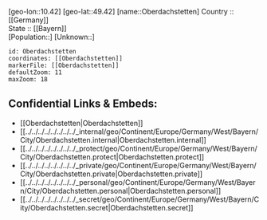 ﻿---
location: [49.42,10.42] 
mapzoom: [7,12] 
mapmarker: city 
type: City
tags:
- geo/City


SpocWebEntityId: 33025
isDeleted: false
confidential: public

---
[geo-lon::10.42] 
[geo-lat::49.42] 
[name::Oberdachstetten] 
Country :: [[Germany]]  
State :: [[Bayern]]  
[Population::] 
[Unknown::] 


```leaflet
id: Oberdachstetten
coordinates: [[Oberdachstetten]] 
markerFile: [[Oberdachstetten]] 
defaultZoom: 11 
maxZoom: 18
```


## Confidential Links & Embeds: 
- [[Oberdachstetten|Oberdachstetten]]  
- [[../../../../../../../../_internal/geo/Continent/Europe/Germany/West/Bayern/City/Oberdachstetten.internal|Oberdachstetten.internal]] 
- [[../../../../../../../../_protect/geo/Continent/Europe/Germany/West/Bayern/City/Oberdachstetten.protect|Oberdachstetten.protect]] 
- [[../../../../../../../../_private/geo/Continent/Europe/Germany/West/Bayern/City/Oberdachstetten.private|Oberdachstetten.private]] 
- [[../../../../../../../../_personal/geo/Continent/Europe/Germany/West/Bayern/City/Oberdachstetten.personal|Oberdachstetten.personal]] 
- [[../../../../../../../../_secret/geo/Continent/Europe/Germany/West/Bayern/City/Oberdachstetten.secret|Oberdachstetten.secret]] 
